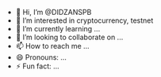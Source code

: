 - 👋 Hi, I’m @DIDZANSPB
- 👀 I’m interested in cryptocurrency, testnet
- 🌱 I’m currently learning ...
- 💞️ I’m looking to collaborate on ...
- 📫 How to reach me ...
- 😄 Pronouns: ...
- ⚡ Fun fact: ...

<!---
DIDZANSPB/DIDZANSPB is a ✨ special ✨ repository because its `README.md` (this file) appears on your GitHub profile.
You can click the Preview link to take a look at your changes.
--->
